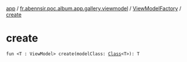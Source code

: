 [app](../../index.md) / [fr.abennsir.poc.album.app.gallery.viewmodel](../index.md) / [ViewModelFactory](index.md) / [create](./create.md)

# create

`fun <T : ViewModel> create(modelClass: `[`Class`](https://docs.oracle.com/javase/6/docs/api/java/lang/Class.html)`<T>): T`